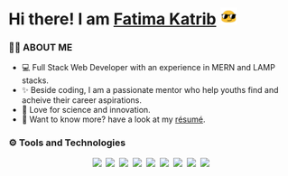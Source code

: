 <!--
<img src="Hi.gif" width="30px"> **Hi!** 
-->

<h1>Hi there! I am <a href="https://github.com/fatima-katrib">Fatima Katrib</a> <img height="30px" src="blob-sunglasses.gif"></h1>

### 👩‍💻 ABOUT ME
- 💻 Full Stack Web Developer with an experience in MERN and LAMP stacks.
- ✨ Beside coding, I am a passionate mentor who help youths find and acheive their career aspirations.
- 🔭 Love for science and innovation.
- 📄 Want to know more? have a look at my [résumé](https://drive.google.com/file/d/1YDh46Qig9R7KTUhmx37pgpDyNcpHf8FP/view?usp=sharing).
### ⚙️ Tools and Technologies

<p width="100%" align="center">
  <img src="https://img.shields.io/badge/html5%20-%23e34f26.svg?&style=for-the-badge&logo=html5&logoColor=white" />&nbsp;&nbsp;<img src="https://img.shields.io/badge/CSS3-1572B6?&style=for-the-badge&logo=css3&logoColor=white" />&nbsp;&nbsp;<img src="https://img.shields.io/badge/JavaScript-F7DF1E?style=for-the-badge&logo=javascript&logoColor=black" />&nbsp;&nbsp;<img src="https://img.shields.io/badge/React-20232A?style=for-the-badge&logo=react&logoColor=61DAFB" />&nbsp;&nbsp;<img src="https://img.shields.io/badge/Bootstrap-563D7C?style=for-the-badge&logo=bootstrap&logoColor=white">&nbsp;&nbsp;<img src="https://img.shields.io/badge/Laravel-FF2D20?style=for-the-badge&logo=laravel&logoColor=white"/>&nbsp;&nbsp;<img src="https://img.shields.io/badge/Node.js-339933?style=for-the-badge&logo=nodedotjs&logoColor=white"/>&nbsp;&nbsp;<img src="https://img.shields.io/badge/Material%20UI-007FFF?style=for-the-badge&logo=mui&logoColor=white"/>&nbsp;&nbsp;<img src="https://img.shields.io/badge/npm-CB3837?style=for-the-badge&logo=npm&logoColor=white">
</p>
